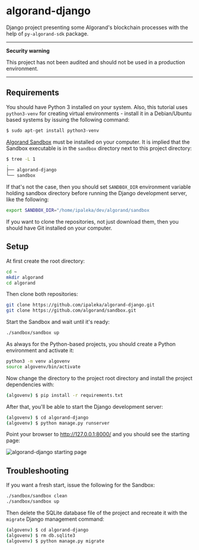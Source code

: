 # algorand-django

Django project presenting some Algorand's blockchain processes with the help of `py-algorand-sdk` package.

---
**Security warning**

This project has not been audited and should not be used in a production environment.

---


## Requirements

You should have Python 3 installed on your system. Also, this tutorial uses `python3-venv` for creating virtual environments - install it in a Debian/Ubuntu based systems by issuing the following command:

```bash
$ sudo apt-get install python3-venv
```

[Algorand Sandbox](https://github.com/algorand/sandbox) must be installed on your computer. It is implied that the Sandbox executable is in the `sandbox` directory next to this project directory:

```bash
$ tree -L 1
.
├── algorand-django
└── sandbox
```

If that's not the case, then you should set `SANDBOX_DIR` environment variable holding sandbox directory before running the Django development server, like the following:

```bash
export SANDBOX_DIR="/home/ipaleka/dev/algorand/sandbox
```

If you want to clone the repositories, not just download them, then you should have Git installed on your computer.


## Setup

At first create the root directory:

```bash
cd ~
mkdir algorand
cd algorand
```

Then clone both repositories:

```bash
git clone https://github.com/ipaleka/algorand-django.git
git clone https://github.com/algorand/sandbox.git
```

Start the Sandbox and wait until it's ready:

```bash
./sandbox/sandbox up
```

As always for the Python-based projects, you should create a Python environment and activate it:

```bash
python3 -m venv algovenv
source algovenv/bin/activate
```

Now change the directory to the project root directory and install the project dependencies with:

```bash
(algovenv) $ pip install -r requirements.txt
```

After that, you'll be able to start the Django development server:

```bash
(algovenv) $ cd algorand-django
(algovenv) $ python manage.py runserver
```

Point your browser to http://127.0.0.1:8000/ and you should see the starting page:

![algorand-django starting page](https://github.com/ipaleka/algorand-django/blob/main/media/starting-page.png?raw=true)


## Troubleshooting

If you want a fresh start, issue the following for the Sandbox:

```bash
./sandbox/sandbox clean
./sandbox/sandbox up
```

Then delete the SQLite database file of the project and recreate it with the `migrate` Django management command:

```bash
(algovenv) $ cd algorand-django
(algovenv) $ rm db.sqlite3
(algovenv) $ python manage.py migrate
```
